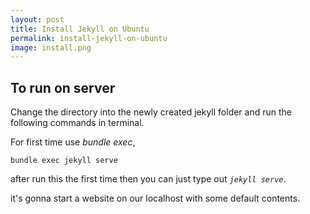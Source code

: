 ```yaml
---
layout: post
title: Install Jekyll on Ubuntu
permalink: install-jekyll-on-ubuntu
image: install.png
---
```


## To run on server

Change the directory into the newly created jekyll folder and run the following commands in terminal.

For first time use _bundle exec_,

```
bundle exec jekyll serve
```

after run this the first time then you can just type out
_`jekyll serve`_.

it's gonna start a website on our localhost with some default contents.
